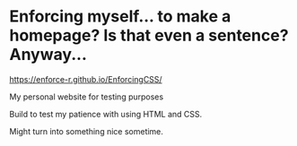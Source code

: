 # Enforcing myself... to make a homepage? Is that even a sentence? Anyway...

https://enforce-r.github.io/EnforcingCSS/

My personal website for testing purposes

Build to test my patience with using HTML and CSS.

Might turn into something nice sometime.
